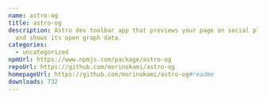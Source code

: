 ```yaml
---
name: astro-og
title: astro-og
description: Astro dev toolbar app that previews your page on social platforms
  and shows its open graph data.
categories:
  - uncategorized
npmUrl: https://www.npmjs.com/package/astro-og
repoUrl: https://github.com/morinokami/astro-og
homepageUrl: https://github.com/morinokami/astro-og#readme
downloads: 732
---
```

